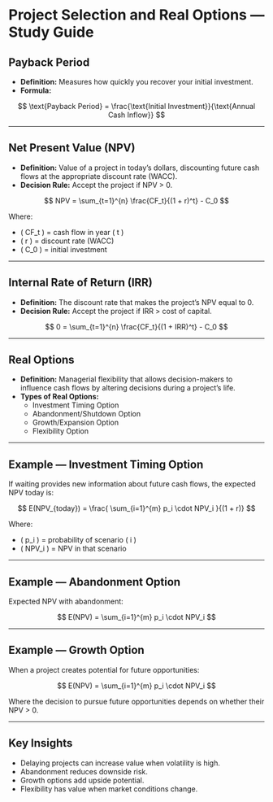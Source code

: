 # Project Selection and Real Options — Study Guide

## Payback Period
- **Definition:** Measures how quickly you recover your initial investment.  
- **Formula:**  

$$
\text{Payback Period} = \frac{\text{Initial Investment}}{\text{Annual Cash Inflow}}
$$  


---

## Net Present Value (NPV)
- **Definition:** Value of a project in today’s dollars, discounting future cash flows at the appropriate discount rate (WACC).  
- **Decision Rule:** Accept the project if NPV > 0.  

$$
NPV = \sum_{t=1}^{n} \frac{CF_t}{(1 + r)^t} - C_0
$$  

Where:  
- \( CF_t \) = cash flow in year \( t \)  
- \( r \) = discount rate (WACC)  
- \( C_0 \) = initial investment  


---

## Internal Rate of Return (IRR)
- **Definition:** The discount rate that makes the project’s NPV equal to 0.  
- **Decision Rule:** Accept the project if IRR > cost of capital.  

$$
0 = \sum_{t=1}^{n} \frac{CF_t}{(1 + IRR)^t} - C_0
$$  


---

## Real Options
- **Definition:** Managerial flexibility that allows decision-makers to influence cash flows by altering decisions during a project’s life.  
- **Types of Real Options:**
  - Investment Timing Option  
  - Abandonment/Shutdown Option  
  - Growth/Expansion Option  
  - Flexibility Option  


---

## Example — Investment Timing Option
If waiting provides new information about future cash flows, the expected NPV today is:  

$$
E(NPV_{today}) = \frac{ \sum_{i=1}^{m} p_i \cdot NPV_i }{(1 + r)}
$$  

Where:  

- \( p_i \) = probability of scenario \( i \)  
- \( NPV_i \) = NPV in that scenario  


---

## Example — Abandonment Option
Expected NPV with abandonment:  

$$
E(NPV) = \sum_{i=1}^{m} p_i \cdot NPV_i
$$  

---

## Example — Growth Option
When a project creates potential for future opportunities:  

$$
E(NPV) = \sum_{i=1}^{m} p_i \cdot NPV_i
$$  

Where the decision to pursue future opportunities depends on whether their NPV > 0.  


---

## Key Insights
- Delaying projects can increase value when volatility is high.  
- Abandonment reduces downside risk.  
- Growth options add upside potential.  
- Flexibility has value when market conditions change.  
